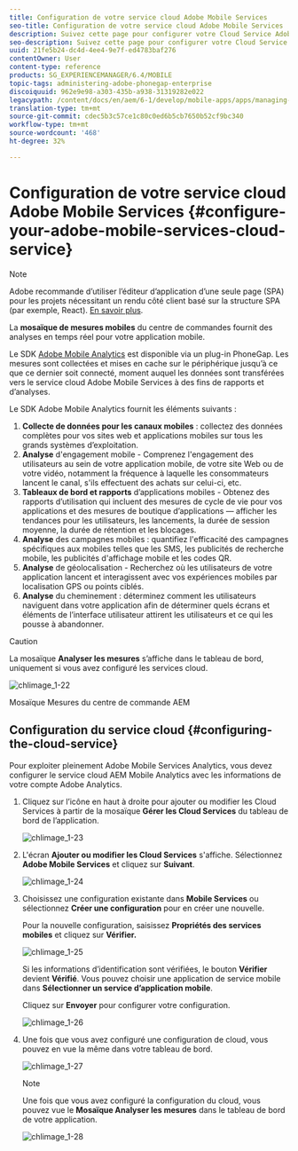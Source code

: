 ```yaml
---
title: Configuration de votre service cloud Adobe Mobile Services
seo-title: Configuration de votre service cloud Adobe Mobile Services
description: Suivez cette page pour configurer votre Cloud Service Adobe Mobile Services.
seo-description: Suivez cette page pour configurer votre Cloud Service Adobe Mobile Services.
uuid: 21fe5b24-dc4d-4ee4-9e7f-ed4783baf276
contentOwner: User
content-type: reference
products: SG_EXPERIENCEMANAGER/6.4/MOBILE
topic-tags: administering-adobe-phonegap-enterprise
discoiquuid: 962e9e98-a303-435b-a938-31319282e022
legacypath: /content/docs/en/aem/6-1/develop/mobile-apps/apps/managing-aem-mobile-apps/configure-your-adobe-phonegap-build-cloud-service1
translation-type: tm+mt
source-git-commit: cdec5b3c57ce1c80c0ed6b5cb7650b52cf9bc340
workflow-type: tm+mt
source-wordcount: '468'
ht-degree: 32%

---
```



# Configuration de votre service cloud Adobe Mobile Services {#configure-your-adobe-mobile-services-cloud-service}

>[!NOTE]
>
>Adobe recommande d’utiliser l’éditeur d’application d’une seule page (SPA) pour les projets nécessitant un rendu côté client basé sur la structure SPA (par exemple, React). [En savoir plus](/help/sites-developing/spa-overview.md).

La **mosaïque de mesures mobiles** du centre de commandes fournit des analyses en temps réel pour votre application mobile.

Le SDK [Adobe Mobile Analytics](https://www.adobe.com/ca/solutions/digital-analytics/mobile-web-apps-analytics.html) est disponible via un plug-in PhoneGap. Les mesures sont collectées et mises en cache sur le périphérique jusqu’à ce que ce dernier soit connecté, moment auquel les données sont transférées vers le service cloud Adobe Mobile Services à des fins de rapports et d’analyses.

Le SDK Adobe Mobile Analytics fournit les éléments suivants :

1. **Collecte de données pour les canaux mobiles** : collectez des données complètes pour vos sites web et applications mobiles sur tous les grands systèmes d’exploitation.
1. **Analyse**  d&#39;engagement mobile - Comprenez l&#39;engagement des utilisateurs au sein de votre application mobile, de votre site Web ou de votre vidéo, notamment la fréquence à laquelle les consommateurs lancent le canal, s&#39;ils effectuent des achats sur celui-ci, etc.
1. **Tableaux de bord et rapports**  d’applications mobiles - Obtenez des rapports d’utilisation qui incluent des mesures de cycle de vie pour vos applications et des mesures de boutique d’applications — afficher les tendances pour les utilisateurs, les lancements, la durée de session moyenne, la durée de rétention et les blocages.
1. **Analyse**  des campagnes mobiles : quantifiez l&#39;efficacité des campagnes spécifiques aux mobiles telles que les SMS, les publicités de recherche mobile, les publicités d&#39;affichage mobile et les codes QR.
1. **Analyse**  de géolocalisation - Recherchez où les utilisateurs de votre application lancent et interagissent avec vos expériences mobiles par localisation GPS ou points ciblés.
1. **Analyse**  du cheminement : déterminez comment les utilisateurs naviguent dans votre application afin de déterminer quels écrans et éléments de l’interface utilisateur attirent les utilisateurs et ce qui les pousse à abandonner.

>[!CAUTION]
>
>La mosaïque **Analyser les mesures** s’affiche dans le tableau de bord, uniquement si vous avez configuré les services cloud.

![chlimage_1-22](assets/chlimage_1-22.png)

Mosaïque Mesures du centre de commande AEM

## Configuration du service cloud  {#configuring-the-cloud-service}

Pour exploiter pleinement Adobe Mobile Services Analytics, vous devez configurer le service cloud AEM Mobile Analytics avec les informations de votre compte Adobe Analytics.

1. Cliquez sur l’icône en haut à droite pour ajouter ou modifier les Cloud Services à partir de la mosaïque **Gérer les Cloud Services** du tableau de bord de l’application.

   ![chlimage_1-23](assets/chlimage_1-23.png)

1. L&#39;écran **Ajouter ou modifier les Cloud Services** s&#39;affiche. Sélectionnez **Adobe Mobile Services** et cliquez sur **Suivant**.

   ![chlimage_1-24](assets/chlimage_1-24.png)

1. Choisissez une configuration existante dans **Mobile Services** ou sélectionnez **Créer une configuration** pour en créer une nouvelle.

   Pour la nouvelle configuration, saisissez **Propriétés des services mobiles** et cliquez sur **Vérifier.**

   ![chlimage_1-25](assets/chlimage_1-25.png)

   Si les informations d’identification sont vérifiées, le bouton **Vérifier** devient **Vérifié**. Vous pouvez choisir une application de service mobile dans **Sélectionner un service d’application mobile**.

   Cliquez sur **Envoyer** pour configurer votre configuration.

   ![chlimage_1-26](assets/chlimage_1-26.png)

1. Une fois que vous avez configuré une configuration de cloud, vous pouvez en vue la même dans votre tableau de bord.

   ![chlimage_1-27](assets/chlimage_1-27.png)

   >[!NOTE]
   >
   >Une fois que vous avez configuré la configuration du cloud, vous pouvez vue le **Mosaïque Analyser les mesures** dans le tableau de bord de votre application.

   ![chlimage_1-28](assets/chlimage_1-28.png)

